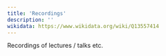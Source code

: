 ```yaml
---
title: 'Recordings'
description: ''
wikidata: https://www.wikidata.org/wiki/Q13557414
---
```


Recordings of lectures / talks etc.
